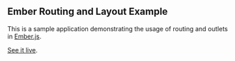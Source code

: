 ## Ember Routing and Layout Example

This is a sample application demonstrating the usage of routing and outlets in [Ember.js](http://emberjs.com).

[See it live](http://ghempton.github.com/ember-router-example).